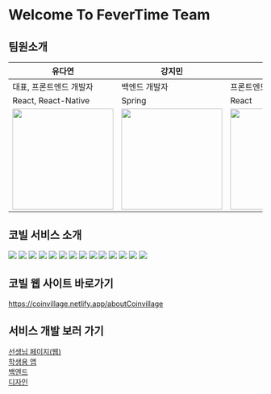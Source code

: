 # Welcome To FeverTime Team

## 팀원소개
|유다연|강지민|이주현|
|---|---|---|
|대표, 프론트엔드 개발자|백엔드 개발자|프론트엔드 개발자|
|React, React-Native|Spring|React|
| <a href='https://github.com/manyyeon'><img src='https://user-images.githubusercontent.com/87538540/198532835-b0cb76be-53ba-4d2c-bb0d-2e2286915fa5.jpeg' width='200px'/></a> |<a href='https://github.com/jmk307'><img src='https://avatars.githubusercontent.com/u/84773954?v=4' width='200px'/></a>|<a href='https://github.com/JZU0'><img src='https://user-images.githubusercontent.com/87538540/198533809-6f57e20c-6661-410a-8cbb-9e1bd9c1b4e0.png' width='200px'/>|

## 코빌 서비스 소개
<img src="https://user-images.githubusercontent.com/87538540/190533767-bc4b0940-81dd-4520-9eb0-4652ae7f4555.png" />
<img src="https://user-images.githubusercontent.com/87538540/190533813-0fec501f-3491-42ac-8b57-9094141985c1.png" />
<img src="https://user-images.githubusercontent.com/87538540/190533984-73c1743f-e4cc-4c10-8ba0-b858ba854d80.png" />
<img src="https://user-images.githubusercontent.com/87538540/190534010-d1e6fbb9-6eff-4969-8430-3584e0bbd1d0.png" />
<img src="https://user-images.githubusercontent.com/87538540/190534041-c5c8c439-8904-49bc-b950-4d29b8cfe36a.png" />
<img src="https://user-images.githubusercontent.com/87538540/190534150-d59add41-8f30-419d-9025-70b5549d344f.png" />
<img src="https://user-images.githubusercontent.com/87538540/190541772-2511d0bc-e1e5-4875-8dee-6f94e514c022.png" />
<img src="https://user-images.githubusercontent.com/87538540/190541787-74147924-5a46-44b6-ac83-6f431baf703f.png" />
<img src="https://user-images.githubusercontent.com/87538540/190541803-c71ff8be-bb6a-4d8d-8a66-7ddf6a6481be.png" />
<img src="https://user-images.githubusercontent.com/87538540/190542247-21ab38db-08b2-473f-9e82-9a054d6f37fc.png" />
<img src="https://user-images.githubusercontent.com/87538540/190542257-80ec0a83-c262-45a6-bfa2-f60aac5dff89.png" />
<img src="https://user-images.githubusercontent.com/87538540/190542267-7b8d689f-9950-48cb-af87-fb41e1c8d164.png" />
<img src="https://user-images.githubusercontent.com/87538540/190542273-bcb7e3be-a11e-4491-973e-a6be3972368b.png" />
<img src="https://user-images.githubusercontent.com/87538540/190542277-6459eb05-8e5b-44e6-a2f2-36137541587f.png" />

## 코빌 웹 사이트 바로가기
https://coinvillage.netlify.app/aboutCoinvillage

## 서비스 개발 보러 가기

[선생님 페이지(웹)](https://github.com/FeverTimeTeam/coinvillage-front)<br>
[학생용 앱](https://github.com/FeverTimeTeam/coinvillageApp)<br>
[백엔드](https://github.com/FeverTimeTeam/coinvillage-back)<br>
[디자인](https://www.figma.com/file/jn5ZJ8srOJkpx0YIXD19Ts/%EA%B5%AD%EB%AF%BC%EC%9D%80%ED%96%89-%EA%B3%B5%EB%AA%A8%EC%A0%84?node-id=0%3A1)
